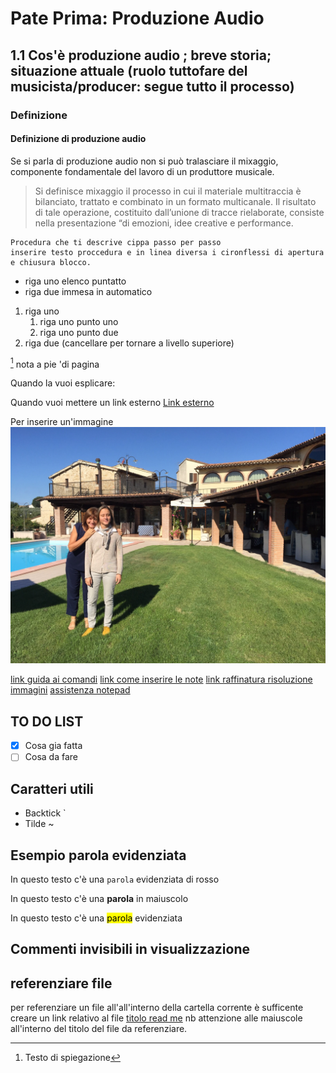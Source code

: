 # Pate Prima: Produzione Audio
## 1.1 Cos'è produzione audio ; breve storia; situazione attuale (ruolo tuttofare del musicista/producer: segue tutto il processo)

### Definizione
#### Definizione di produzione audio
Se si parla di produzione audio non si può tralasciare il mixaggio, componente fondamentale del lavoro di un produttore musicale.
> Si definisce mixaggio il processo in cui il materiale multitraccia è bilanciato, trattato e combinato in un formato multicanale.
> Il risultato di tale operazione, costituito dall’unione di tracce rielaborate, consiste nella presentazione “di emozioni, idee creative e performance.

```
Procedura che ti descrive cippa passo per passo
inserire testo proccedura e in linea diversa i cironflessi di apertura e chiusura blocco.
```


* riga uno elenco puntatto
* riga due immesa in automatico

1. riga uno
   1. riga uno punto uno
   2. riga uno punto due
2. riga due (cancellare per tornare a  livello superiore)
   
   
[^1] nota a pie 'di pagina

Quando la vuoi esplicare:
[^1]: Testo di spiegazione

Quando vuoi mettere un link esterno
[Link esterno](https://google.com)

Per inserire un'immagine
![gemma con mamma a todi](.\images\img.jpg)

[link guida ai comandi](https://github.com/adam-p/markdown-here/wiki/Markdown-Cheatsheet)
[link come inserire le note](https://stackedit.io/)
[link raffinatura risoluzione immagini](https://stackoverflow.com/questions/14675913/changing-image-size-in-markdown)
[assistenza notepad](https://www.bing.com/search?q=assistenza+per+blocco+note+in+windows+10&filters=guid:%224466414-it-dia%22%20lang:%22it%22&form=T00032&ocid=HelpPane-BingIA)

## TO DO LIST
- [x] Cosa gia fatta
- [ ] Cosa da fare

## Caratteri utili
- Backtick \`
- Tilde \~

## Esempio parola evidenziata
In questo testo c'è una `parola` evidenziata di rosso

In questo testo c'è una **parola** in maiuscolo

In questo testo c'è una <mark>parola</mark> evidenziata

## Commenti invisibili in visualizzazione
[//]: # (This may be the most platform independent comment)
<!--- your comment goes here and here -->
[//]: <> (This is also a comment.)

## referenziare file
per referenziare un file all'all'interno della cartella corrente è sufficente creare un link relativo al file 
[titolo read me](./README.md)
nb attenzione alle maiuscole all'interno del titolo del file da referenziare.
